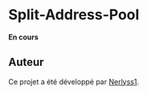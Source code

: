 # Split-Address-Pool

**En cours**

## Auteur

Ce projet a été développé par [Nerlyss1](https://github.com/Nerlyss1).
